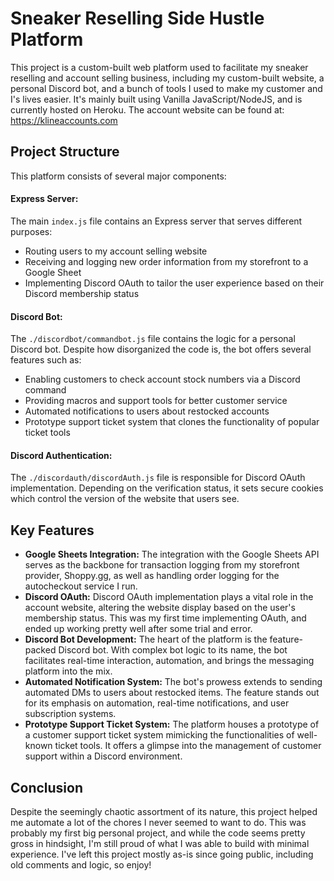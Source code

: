 # Sneaker Reselling Side Hustle Platform

This project is a custom-built web platform used to facilitate my sneaker reselling and account selling business, including my custom-built website, a personal Discord bot, and a bunch of tools I used to make my customer and I's lives easier. It's mainly built using Vanilla JavaScript/NodeJS, and is currently hosted on Heroku. The account website can be found at: https://klineaccounts.com

## Project Structure

This platform consists of several major components:

#### Express Server:

The main `index.js` file contains an Express server that serves different purposes:

- Routing users to my account selling website
- Receiving and logging new order information from my storefront to a Google Sheet
- Implementing Discord OAuth to tailor the user experience based on
  their Discord membership status

#### Discord Bot:

The `./discordbot/commandbot.js` file contains the logic for a personal Discord bot. Despite how disorganized the code is, the bot offers several features such as:

- Enabling customers to check account stock numbers via a Discord command
- Providing macros and support tools for better customer service
- Automated notifications to users about restocked accounts
- Prototype support ticket system that clones the functionality of popular ticket tools

#### Discord Authentication:

The `./discordauth/discordAuth.js` file is responsible for Discord OAuth implementation. Depending on the verification status, it sets secure cookies which control the version of the website that users see.

## Key Features

- **Google Sheets Integration:** The integration with the Google Sheets API serves as the backbone for transaction logging from my storefront provider, Shoppy.gg, as well as handling order logging for the autocheckout service I run.
- **Discord OAuth:** Discord OAuth implementation plays a vital role in the account website, altering the website display based on the user's membership status. This was my first time implementing OAuth, and ended up working pretty well after some trial and error.
- **Discord Bot Development:** The heart of the platform is the feature-packed Discord bot. With complex bot logic to its name, the bot facilitates real-time interaction, automation, and brings the messaging platform into the mix.
- **Automated Notification System:** The bot's prowess extends to sending automated DMs to users about restocked items. The feature stands out for its emphasis on automation, real-time notifications, and user subscription systems.
- **Prototype Support Ticket System:** The platform houses a prototype of a customer support ticket system mimicking the functionalities of well-known ticket tools. It offers a glimpse into the management of customer support within a Discord environment.

## Conclusion

Despite the seemingly chaotic assortment of its nature, this project helped me automate a lot of the chores I never seemed to want to do. This was probably my first big personal project, and while the code seems pretty gross in hindsight, I'm still proud of what I was able to build with minimal experience. I've left this project mostly as-is since going public, including old comments and logic, so enjoy!
